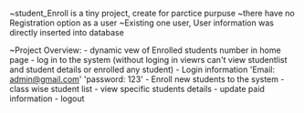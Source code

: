  ~student_Enroll is a tiny project, create for parctice purpuse 
 ~there have no Registration option as a user
 ~Existing one user, User information was directly inserted into database
 
 ~Project Overview: 
       - dynamic vew of Enrolled students number in home page
       - log in to the system (without loging in viewrs can't view studentlist and student details or enrolled any student)
       - Login information 'Email: admin@gmail.com' 'password: 123'
       - Enroll new students to the system
       - class wise student list
       - view specific students details
       - update paid information
       - logout 
       

